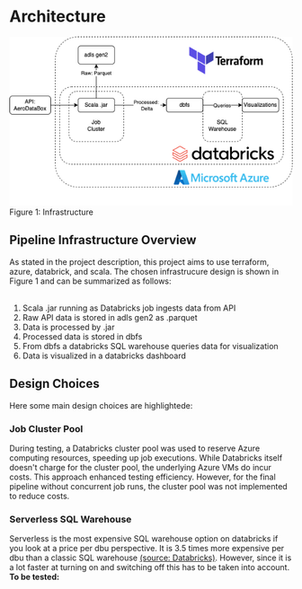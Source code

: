 <h1>Architecture</h1>

![Figure 1: Infrastructure](images/Infrastructure.png)
Figure 1: Infrastructure

<h2>Pipeline Infrastructure Overview</h2>

As stated in the project description, this project aims to use terraform, azure, databrick, and scala. The chosen infrastrucure design is shown in Figure 1 and can be summarized as follows: <br>
<br>

1. Scala .jar running as Databricks job ingests data from API
2. Raw API data is stored in adls gen2 as .parquet
3. Data is processed by .jar
4. Processed data is stored in dbfs
5. From dbfs a databricks SQL warehouse queries data for visualization
6. Data is visualized in a databricks dashboard

<h2>Design Choices</h2>

Here some main design choices are highlightede: 

<h3>Job Cluster Pool</h3>

During testing, a Databricks cluster pool was used to reserve Azure computing resources, speeding up job executions. While Databricks itself doesn't charge for the cluster pool, the underlying Azure VMs do incur costs. This approach enhanced testing efficiency. However, for the final pipeline without concurrent job runs, the cluster pool was not implemented to reduce costs.

<h3>Serverless SQL Warehouse</h3>

Serverless is the most expensive SQL warehouse option on databricks if you look at a price per dbu perspective. It is 3.5 times more expensive per dbu than a classic SQL warehouse [(source: Databricks)](https://www.databricks.com/product/pricing/databricks-sql). However, since it is a lot faster at turning on and switching off this has to be taken into account. 
<b>To be tested:</b>